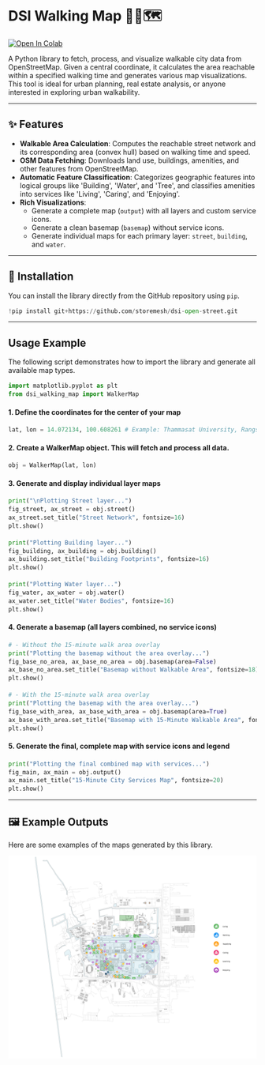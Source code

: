 # DSI Walking Map 🚶‍♀️🗺️

[![Open In Colab](https://colab.research.google.com/assets/colab-badge.svg)](https://colab.research.google.com/github/storemesh/dsi-open-street/blob/main/example/example_notebook.ipynb)

A Python library to fetch, process, and visualize walkable city data from OpenStreetMap. Given a central coordinate, it calculates the area reachable within a specified walking time and generates various map visualizations. This tool is ideal for urban planning, real estate analysis, or anyone interested in exploring urban walkability.

---
## ✨ Features

* **Walkable Area Calculation**: Computes the reachable street network and its corresponding area (convex hull) based on walking time and speed.
* **OSM Data Fetching**: Downloads land use, buildings, amenities, and other features from OpenStreetMap.
* **Automatic Feature Classification**: Categorizes geographic features into logical groups like 'Building', 'Water', and 'Tree', and classifies amenities into services like 'Living', 'Caring', and 'Enjoying'.
* **Rich Visualizations**:
    * Generate a complete map (`output`) with all layers and custom service icons.
    * Generate a clean basemap (`basemap`) without service icons.
    * Generate individual maps for each primary layer: `street`, `building`, and `water`.

---

## 🚀 Installation

You can install the library directly from the GitHub repository using `pip`.

```python
!pip install git+https://github.com/storemesh/dsi-open-street.git
```
---
## Usage Example
The following script demonstrates how to import the library and generate all available map types.

```python
import matplotlib.pyplot as plt
from dsi_walking_map import WalkerMap
```

#### 1. Define the coordinates for the center of your map
```python
lat, lon = 14.072134, 100.608261 # Example: Thammasat University, Rangsit Campus
```

#### 2. Create a WalkerMap object. This will fetch and process all data.
```python
obj = WalkerMap(lat, lon)
```

#### 3. Generate and display individual layer maps
```python
print("\nPlotting Street layer...")
fig_street, ax_street = obj.street()
ax_street.set_title("Street Network", fontsize=16)
plt.show()

print("Plotting Building layer...")
fig_building, ax_building = obj.building()
ax_building.set_title("Building Footprints", fontsize=16)
plt.show()

print("Plotting Water layer...")
fig_water, ax_water = obj.water()
ax_water.set_title("Water Bodies", fontsize=16)
plt.show()
```

#### 4. Generate a basemap (all layers combined, no service icons)
```python
# - Without the 15-minute walk area overlay
print("Plotting the basemap without the area overlay...")
fig_base_no_area, ax_base_no_area = obj.basemap(area=False)
ax_base_no_area.set_title("Basemap without Walkable Area", fontsize=18)
plt.show()

# - With the 15-minute walk area overlay
print("Plotting the basemap with the area overlay...")
fig_base_with_area, ax_base_with_area = obj.basemap(area=True)
ax_base_with_area.set_title("Basemap with 15-Minute Walkable Area", fontsize=18)
plt.show()
```

#### 5. Generate the final, complete map with service icons and legend
```python
print("Plotting the final combined map with services...")
fig_main, ax_main = obj.output()
ax_main.set_title("15-Minute City Services Map", fontsize=20)
plt.show()
```


---
## 🖼️ Example Outputs

Here are some examples of the maps generated by this library.

![Full Output Map](output/image.png)
